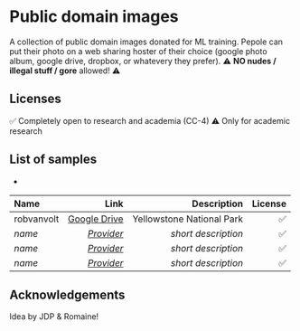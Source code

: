# Public domain images

A collection of public domain images donated for ML training. Pepole can put their photo on a web sharing hoster of their choice (google photo album, google drive, dropbox, or whatevery they prefer). ⚠️ **NO nudes / illegal stuff / gore** allowed! ⚠️

## Licenses

✅ Completely open to research and academia (CC-4)
⚠️ Only for academic research

## List of samples

- 

| Name | Link | Description | License |
| :---         |     ---:      |          ---: | ---: |
| robvanvolt   | [Google Drive](https://drive.google.com/drive/folders/1jVZUjJo0MTZvlgkkIS-O6LceVoCSankd?usp=sharing)     | Yellowstone National Park  | ✅ |
| *name*     | [*Provider*](https://google.com)        | *short description*      | ✅ |
| *name*     | [*Provider*](https://google.com)        | *short description*      | ✅ |
| *name*     | [*Provider*](https://google.com)        | *short description*      | ✅ |


## Acknowledgements
Idea by JDP & Romaine!
